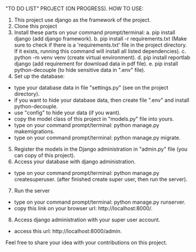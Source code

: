 "TO DO LIST" PROJECT (ON PROGRESS).
HOW TO USE:
1. This project use django as the framework of the project.
2. Clone this project
3. Install these parts on your command prompt/terminal:
a. pip install django (add django framework).
b. pip install -r requirements.txt (Make sure to check if there is a 'requirements.txt' file in the project directory. If it exists, running this command will install all listed dependencies).
c. python -m venv venv (create virtual environment).
d. pip install reportlab django (add requirement for download data in pdf file).
e. pip install python-decouple (to hide sensitive data in ".env" file).
4. Set up the database:
- type your database data in file "settings.py" (see on the project directory).
- if you want to hide your database data, then create file ".env" and install python-decouple.
- use "config" to hide your data (if you want).
- copy the model class of this project in "models.py" file into yours.
- type on your command prompt/terminal: python manage.py makemigrations.
- type on your command prompt/terminal: python manage.py migrate.
5. Register the models in the Django administration in "admin.py" file (you can copy of this project).
6. Access your database with django administration.
- type on your command prompt/terminal: python manage.py createsuperuser.
(after finished create super user, then run the server).
7. Run the server
- type on your command prompt/terminal: python manage.py runserver.
- copy this link on your browser url: http://localhost:8000/.
8. Access django administration with your super user account.
- access this url: http://localhost:8000/admin.

Feel free to share your idea with your contributions on this project.
